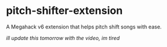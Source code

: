 # pitch-shifter-extension
A Megahack v6 extension that helps pitch shift songs with ease.

_ill update this tomorrow with the video, im tired_
